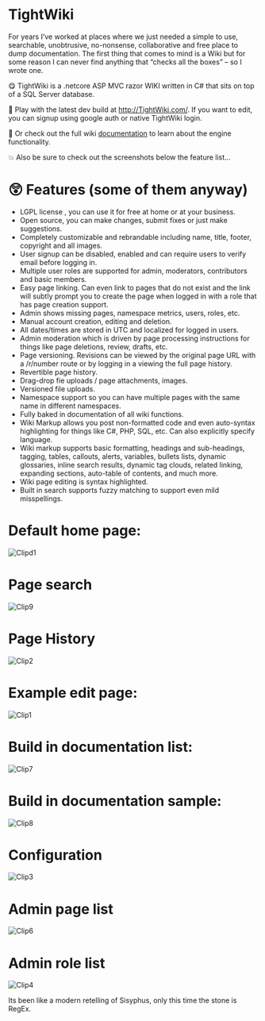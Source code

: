 # TightWiki

For years I’ve worked at places where we just needed a simple to use, searchable, unobtrusive, no-nonsense, collaborative and free place to dump documentation.
The first thing that comes to mind is a Wiki but for some reason I can never find anything that “checks all the boxes” – so I wrote one.

:yum: TightWiki is a .netcore ASP MVC razor WIKI written in C# that sits on top of a SQL Server database.

:crossed_fingers: Play with the latest dev build at http://TightWiki.com/. If you want to edit, you can signup using google auth or native TightWiki login.

:eyes: Or check out the full wiki [documentation](https://tightwiki.com/Wiki%20Help%20::%20Wiki%20Help) to learn about the engine functionality.

:boom: Also be sure to check out the screenshots below the feature list...

# :astonished: Features (some of them anyway)
* LGPL license , you can use it for free at home or at your business.
* Open source, you can make changes, submit fixes or just make suggestions.
* Completely customizable and rebrandable including name, title, footer, copyright and all images.
* User signup can be disabled, enabled and can require users to verify email before logging in.
* Multiple user roles are supported for admin, moderators, contributors and basic members.
* Easy page linking. Can even link to pages that do not exist and the link will subtly prompt you to create the page when logged in with a role that has page creation support.
* Admin shows missing pages, namespace metrics, users, roles, etc.
* Manual account creation, editing and deletion.
* All dates/times are stored in UTC and localized for logged in users.
* Admin moderation which is driven by page processing instructions for things like page deletions, review, drafts, etc.
* Page versioning. Revisions can be viewed by the original page URL with a /r/number route or by logging in a viewing the full page history.
* Revertible page history.
* Drag-drop fie uploads / page attachments, images.
* Versioned file uploads.
* Namespace support so you can have multiple pages with the same name in different namespaces.
* Fully baked in documentation of all wiki functions.
* Wiki Markup allows you post non-formatted code and even auto-syntax highlighting for things like C#, PHP, SQL, etc. Can also explicitly specify language.
* Wiki markup supports basic formatting, headings and sub-headings, tagging, tables, callouts, alerts, variables, bullets lists, dynamic glossaries, inline search results, dynamic tag clouds, related linking, expanding sections, auto-table of contents, and much more.
* Wiki page editing is syntax highlighted.
* Built in search supports fuzzy matching to support even mild misspellings.

# Default home page:
![Clipd1](https://user-images.githubusercontent.com/11428567/208712815-a82532c8-e13c-451f-a590-b0ff8bca09d9.png)

# Page search
![Clip9](https://user-images.githubusercontent.com/11428567/208713076-118d981c-5cc3-4e33-a971-f63518da01ad.png)

# Page History
![Clip2](https://user-images.githubusercontent.com/11428567/208713101-04646bf0-994a-423c-91bd-691d2e2e71fa.png)

# Example edit page:
![Clip1](https://user-images.githubusercontent.com/11428567/208712847-7f15a68d-d373-49a2-a8f0-e2d8074b3413.png)

# Build in documentation list:
![Clip7](https://user-images.githubusercontent.com/11428567/208712860-a92ba44d-28b2-4e36-9735-6c1f3bf78e3e.png)

# Build in documentation sample:
![Clip8](https://user-images.githubusercontent.com/11428567/208712889-9cf8eeca-7e0c-4019-af72-293f1ac50bc1.png)

# Configuration
![Clip3](https://user-images.githubusercontent.com/11428567/208712916-2659d535-9b73-4ba9-bd4b-ccd003d365da.png)

# Admin page list
![Clip6](https://user-images.githubusercontent.com/11428567/208712947-b75dd885-0a40-4bcf-bb3c-afcea2194a38.png)

# Admin role list
![Clip4](https://user-images.githubusercontent.com/11428567/208712960-70b13aff-0f0c-4b04-bbd7-3c8a66dbe70c.png)

Its been like a modern retelling of Sisyphus, only this time the stone is RegEx.
